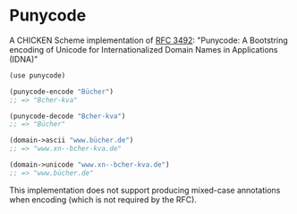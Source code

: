 # Punycode

A CHICKEN Scheme implementation of [RFC 3492][rfc3492]:
"Punycode: A Bootstring encoding of Unicode for Internationalized
Domain Names in Applications (IDNA)"

```scheme
(use punycode)

(punycode-encode "Bücher")
;; => "Bcher-kva"

(punycode-decode "Bcher-kva")
;; => "Bücher"

(domain->ascii "www.bücher.de")
;; => "www.xn--bcher-kva.de"

(domain->unicode "www.xn--bcher-kva.de")
;; => "www.bücher.de"
```

This implementation does not support producing mixed-case
annotations when encoding (which is not required by the RFC).

[rfc3492]: https://www.ietf.org/rfc/rfc3492.txt
